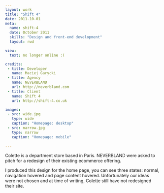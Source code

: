 ```yaml
---
layout: work
title: "Shift 4"
date: 2011-10-01
meta:
  name: shift-4
  date: October 2011
  skills: "Design and front-end development"
  layout: rwd

view:
  text: no longer online :(

credits:
 - title: Developer
   name: Maciej Garycki
 - title: Agency
   name: NEVERBLAND
   url: http://neverbland.com
 - title: Client
   name: Shift 4
   url: http://shift-4.co.uk

images:
 - src: wide.jpg
   type: wide
   caption: "Homepage: desktop"
 - src: narrow.jpg
   type: narrow
   caption: "Homepage: mobile"

---
```

Colette is a department store based in Paris. NEVERBLAND were asked to pitch for a redesign of their existing ecommerce offering.

I produced this design for the home page, you can see three states: normal, navigation hovered and page content hovered. Unfortunately our ideas were not chosen and at time of writing, Colette still have not redesigned their site.
